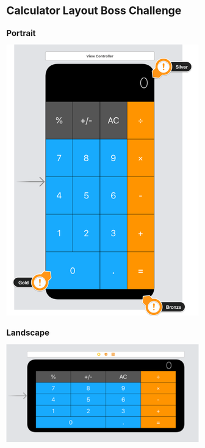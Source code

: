 

# Calculator Layout Boss Challenge


## Portrait

![Portrait](Documentation/Portrait.png)

## Landscape
![Landscape](Documentation/Landscape.png)

